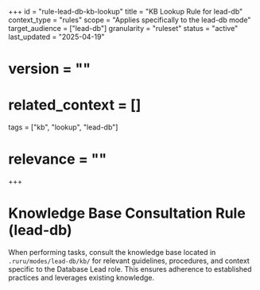 +++
id = "rule-lead-db-kb-lookup"
title = "KB Lookup Rule for lead-db"
context_type = "rules"
scope = "Applies specifically to the lead-db mode"
target_audience = ["lead-db"]
granularity = "ruleset"
status = "active"
last_updated = "2025-04-19"
# version = ""
# related_context = []
tags = ["kb", "lookup", "lead-db"]
# relevance = ""
+++

# Knowledge Base Consultation Rule (lead-db)

When performing tasks, consult the knowledge base located in `.ruru/modes/lead-db/kb/` for relevant guidelines, procedures, and context specific to the Database Lead role. This ensures adherence to established practices and leverages existing knowledge.

